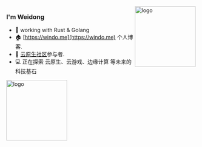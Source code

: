 <img src="https://github-readme-stats.vercel.app/api?username=dwgeneral&show_icons=true" alt="logo" height="160" align="right" style="margin: 5px; margin-bottom: 20px;" />

### I'm Weidong

- 🤟 working with Rust & Golang
- 🏠 [https://windo.me](https://windo.me) 个人博客.
- 📖 [云原生社区](https://cloudnative.to/)参与者.
- 💻 正在探索 云原生、云游戏、边缘计算 等未来的科技基石

<img src="https://github-profile-trophy.vercel.app/?username=dwgeneral&theme=flat&column=7" alt="logo" height="160" align="center" style="margin: auto; margin-bottom: 20px;" />
